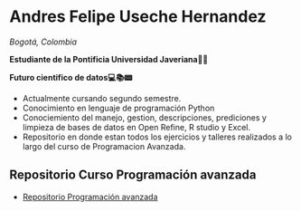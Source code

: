
# Andres Felipe Useche Hernandez
*Bogotá, Colombia*

**Estudiante de la Pontificia Universidad Javeriana🌃🌇**

**Futuro cientifico de datos💻📚📟** 


- Actualmente cursando segundo semestre.
- Conocimiento en lenguaje de programación Python
- Conociemiento del manejo, gestion, descripciones, prediciones y limpieza de bases de datos en Open Refine, R studio y Excel.
- Repositorio en donde estan todos los ejercicios y talleres realizados a lo largo del curso de Programacion Avanzada.










## Repositorio Curso Programación avanzada

 - [Repositorio Programación avanzada](https://github.com/AndresUsecheFH/Repositorio-Programacion-Avanzada.git)


